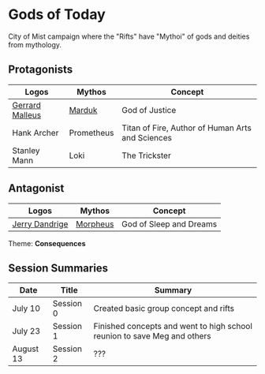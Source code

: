 # Gods of Today

City of Mist campaign where the "Rifts" have "Mythoi" of gods and deities from mythology.

## Protagonists

|   Logos           |   Mythos      |   Concept
|-------------------|---------------|------------------
|   [Gerrard Malleus](docs/gerrard.html "Gerrard Malleus") |   [Marduk](docs/marduk.html "Marduk")      |   God of Justice
|   Hank Archer     |   Prometheus  |   Titan of Fire, Author of Human Arts and Sciences
|   Stanley Mann    |   Loki        |   The Trickster

## Antagonist

|   Logos           |   Mythos      |   Concept
|-------------------|---------------|------------------
|   [Jerry Dandrige](docs/morpheus.html "Jerry Dandrige") |   [Morpheus](docs/morpheus.html "Morpheus")      |   God of Sleep and Dreams


Theme: **Consequences**

## Session Summaries

|   Date        |   Title       |   Summary
|---------------|---------------|------------------
|   July 10     |   Session 0   |   Created basic group concept and rifts
|   July 23     |   Session 1   |   Finished concepts and went to high school reunion to save Meg and others    
|   August 13   |   Session 2   |   ???